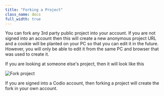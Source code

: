 ```yaml
---
title: "Forking a Project"
class_name: docs
full_width: true
---
```


You can fork any 3rd party public project into your account. If you are not signed into an account then this will create a new anonymous project URL and a cookie will be planted on your PC so that you can edit it in the future. However, you will only be able to edit it from the same PC and browser that was used to create it.

If you are looking at someone else's project, then it will look like this

![Fork project](/img/docs/fork-ide.png)

If you are signed into a Codio account, then forking a project will create the fork in your own account.

